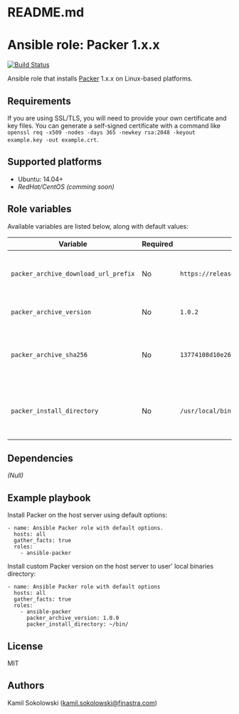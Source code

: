 # README.md
# Ansible role: Packer 1.x.x

[![Build Status](https://travis-ci.org/kamiljsokolowski/ansible-packer.png)](https://travis-ci.org/kamiljsokolowski/ansible-packer)

Ansible role that installs [Packer](https://www.packer.io/) 1.x.x on Linux-based platforms.

## Requirements
If you are using SSL/TLS, you will need to provide your own certificate and key files. You can generate a self-signed certificate with a command like `openssl req -x509 -nodes -days 365 -newkey rsa:2048 -keyout example.key -out example.crt`.

## Supported platforms
- Ubuntu: 14.04+
- *RedHat/CentOS (comming soon)*

## Role variables
Available variables are listed below, along with default values:

| Variable | Required | Default | Comments |
|----------|----------|---------|----------|
| `packer_archive_download_url_prefix` | No | `https://releases.hashicorp.com/packer` | Prefix for Packer archive download URL. |
| `packer_archive_version` | No | `1.0.2` | Packer archive version. |
| `packer_archive_sha256` | No | `13774108d10e26b1b26cc5a0a28e26c934b4e2c66bc3e6c33ea04c2f248aad7f` | Checksum for checking Packer archive integrity. |
| `packer_install_directory` | No | `/usr/local/bin` | Directory, where Packer binary will be installed. |

## Dependencies
*(Null)*

## Example playbook
Install Packer on the host server using default options:
```
- name: Ansible Packer role with default options.
  hosts: all
  gather_facts: true
  roles:
    - ansible-packer
```
Install custom Packer version on the host server to user' local binaries directory:
```
- name: Ansible Packer role with default options
  hosts: all
  gather_facts: true
  roles:
    - ansible-packer
      packer_archive_version: 1.0.0
      packer_install_directory: ~/bin/
```

## License
MIT

## Authors
Kamil Sokolowski (<kamil.sokolowski@finastra.com>)
